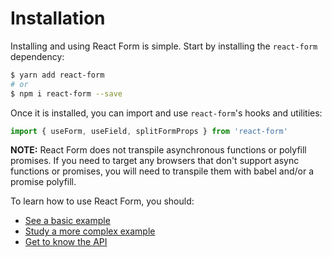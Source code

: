 # Installation

Installing and using React Form is simple. Start by installing the `react-form` dependency:

```bash
$ yarn add react-form
# or
$ npm i react-form --save
```

Once it is installed, you can import and use `react-form`'s hooks and utilities:

```js
import { useForm, useField, splitFormProps } from 'react-form'
```

**NOTE:** React Form does not transpile asynchronous functions or polyfill promises. If you need to target any browsers that don't support async functions or promises, you will need to transpile them with babel and/or a promise polyfill.

To learn how to use React Form, you should:

- [See a basic example]()
- [Study a more complex example]()
- [Get to know the API]()
